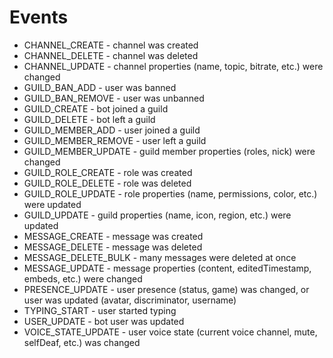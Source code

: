 # Events
*   CHANNEL_CREATE - channel was created
*   CHANNEL_DELETE - channel was deleted
*   CHANNEL_UPDATE - channel properties (name, topic, bitrate, etc.) were changed
*   GUILD_BAN_ADD - user was banned
*   GUILD_BAN_REMOVE - user was unbanned
*   GUILD_CREATE - bot joined a guild
*   GUILD_DELETE - bot left a guild
*   GUILD_MEMBER_ADD - user joined a guild
*   GUILD_MEMBER_REMOVE - user left a guild
*   GUILD_MEMBER_UPDATE - guild member properties (roles, nick) were changed
*   GUILD_ROLE_CREATE - role was created
*   GUILD_ROLE_DELETE - role was deleted
*   GUILD_ROLE_UPDATE - role properties (name, permissions, color, etc.) were updated
*   GUILD_UPDATE - guild properties (name, icon, region, etc.) were updated
*   MESSAGE_CREATE - message was created
*   MESSAGE_DELETE - message was deleted
*   MESSAGE_DELETE_BULK - many messages were deleted at once
*   MESSAGE_UPDATE - message properties (content, editedTimestamp, embeds, etc.) were changed
*   PRESENCE_UPDATE - user presence (status, game) was changed, or user was updated (avatar, discriminator, username)
*   TYPING_START - user started typing
*   USER_UPDATE - bot user was updated
*   VOICE_STATE_UPDATE - user voice state (current voice channel, mute, selfDeaf, etc.) was changed